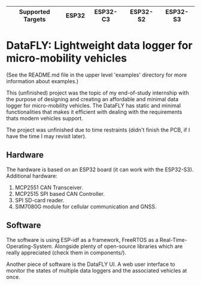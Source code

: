 | Supported Targets | ESP32 | ESP32-C3 | ESP32-S2 | ESP32-S3 |
| ----------------- | ----- | -------- | -------- | -------- |

# DataFLY: Lightweight data logger for micro-mobility vehicles

(See the README.md file in the upper level 'examples' directory for more information about examples.)

This (unfinished) project was the topic of my end-of-study internship with the purpose of designing and creating an affordable and minimal data logger for micro-mobility vehicles. The DataFLY has static and minimal functionalities that makes it efficient with dealing with the requirements thats modern vehicles support. 

The project was unfinished due to time restraints (didn't finish the PCB, if I have the time I may revisit later).

## Hardware

The hardware is based on an ESP32 board (it can work with the ESP32-S3).
Additional hardware:
1. MCP2551 CAN Transceiver.
2. MCP2515 SPI based CAN Controller.
3. SPI SD-card reader.
4. SIM7080G module for cellular communication and GNSS.

## Software 

The software is using ESP-idf as a framework, FreeRTOS as a Real-Time-Operating-System. Alongside plenty of open-source libraries which are really appreciated (check them in components/).

Another piece of software is the DataFLY UI. A web user interface to monitor the states of multiple data loggers and the associated vehicles at once. 

